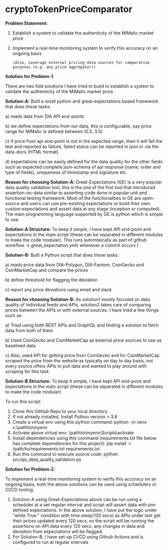 # cryptoTokenPriceComparator

**Problem Statement:**

1. Establish a system to validate the authenticity of the MiMatic market price
2. Implement a real-time monitoring system to verify this accuracy on an ongoing basis

       (Also, Leverage external pricing data sources for comparative purposes (e.g. any price aggregator))

**Solution for Problem-1**:

There are two fold solutions I have tried to build to establish a system to validate the authenticity of the MiMatic market price

**Solution-A:** Built a small python and great-expectations based framework that does these tasks:

a) reads data from DIA API end-points

b) we define expectations from our data, this is configurable, say price range for MiMatic is defined between (0.5, 3.5)

c) if price from api end-point is not in the expected range, then it will fail the test and reported as failure, failed status can be reported in json or via the data-docs (HTML format)

d) expectations can be easily defined for the data quality for the other fields such as expected complete json-schema of api response (name, order and type of fields), uniqueness of timestamp and signature etc.

**Reason for choosing Solution-A:** Great-Expectations (GE) is a very popular data quality validation tool, this is the one of the first tool that introduced assertion-on-data similar to asserting-code done in popular unit and functional testing framework. Most of the functionalities in GE are open-source and users can use pre-existing expectations or build their own custom expectations and assert data at any stage (inception or computed). The main programming language supported by GE is python which is simple to use. 

**Solution-A Structure:** To keep it simple, I have kept API end-point and expectations in the main script (these can be separated in different modules to make the code modular). 
This runs automtaically as part of github workflow -> great_expectation.yml(  whenever a commit occurs )

**Solution-B:** Built a Python script that does these tasks:

a) reads price data from DIA-Polygon, DIA-Fantom, CoinGecko and CoinMarketCap and compare the prices 

b) define threshold for flagging the deviation

c) report any price deviations using email and slack

**Reason for choosing Solution-B:** As solution1 mostly focused on data quality of individual feeds and APIs, solution2 takes care of comparing prices between the APIs or with external sources. I have tried a few things such as:

a) Tried using both REST APIs and GraphQL and finding a solution to fetch data from both of them

b) Used CoinGecko and CoinMarketCap as external price sources to use as baselined data

c) Also, used API for getting price from CoinGecko and for CoinMarketCap scraped the price from the website as typically on day to day basis, not every source offers APIs to pull data and wanted to play around with scraping for this task

**Solution-B Structure:** To keep it simple, I have kept API end-point and expectations in the main script (these can be separated in different modules to make the code modular). 

To run this script:

1. Clone this GitHub Repo to your local directory
2. If not already installed, Install Python version > 3.8
3. Create a virtual env using this python command: python -m venv c:\path\to\myenv
4. Activate above virtual env: \path\to\myenv\Scripts\activate
5. Install dependencies using this command (requirements.txt file below has complete dependencies for this project): pip install -r /path/to/requirements.txt requirements.txt
6. Run this command to execute source code: python src/api_data_quality_validation.py

**Solution for Problem-2**: 

To implement a real-time monitoring system to verify this accuracy on an ongoing basis, both the above solutions can be used using schedulers or CI/CD tooling.

1. Solution-A using Great-Expectations above can be run using a scheduler at a set regular-interval and script will assert data with pre-defined expectations. In the above solution, I have put the logic under “while True:” condition with time.sleep(120 secs) as APIs under test get their prices updated every 120 secs, so the script will be running the assertions on API data every 120 secs, any changes in data and deviation from expectations will be flagged.
2. For Solution-B, I have set-up CI/CD using Github Actions and is configured to run at regular intervals
